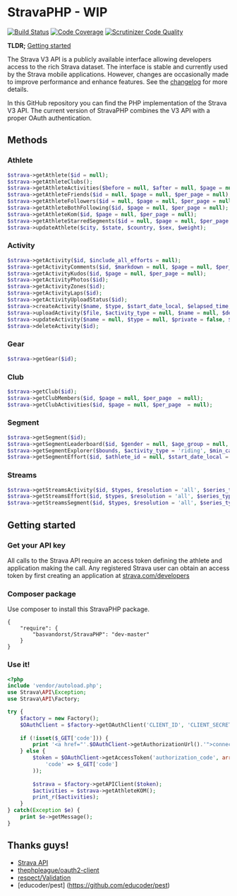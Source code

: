 StravaPHP - WIP
=========
[![Build Status](https://scrutinizer-ci.com/g/basvandorst/StravaPHP/badges/build.png?b=master)](https://scrutinizer-ci.com/g/basvandorst/StravaPHP/build-status/master)
[![Code Coverage](https://scrutinizer-ci.com/g/basvandorst/StravaPHP/badges/coverage.png?b=master)](https://scrutinizer-ci.com/g/basvandorst/StravaPHP/?branch=master)
[![Scrutinizer Code Quality](https://scrutinizer-ci.com/g/basvandorst/StravaPHP/badges/quality-score.png?b=master)](https://scrutinizer-ci.com/g/basvandorst/StravaPHP/?branch=master)

**TLDR;** [Getting started](#getting-started)

The Strava V3 API is a publicly available interface allowing developers access 
to the rich Strava dataset. The interface is stable and currently used by the 
Strava mobile applications. However, changes are occasionally made to improve 
performance and enhance features. See the [changelog](http://strava.github.io/api/v3/changelog/) for more details.

In this GitHub repository you can find the PHP implementation of the 
Strava V3 API. The current version of StravaPHP combines the V3 API 
with a proper OAuth authentication.

## Methods
### Athlete
```php
$strava->getAthlete($id = null);
$strava->getAthleteClubs();
$strava->getAthleteActivities($before = null, $after = null, $page = null, $per_page = null);
$strava->getAthleteFriends($id = null, $page = null, $per_page = null);
$strava->getAthleteFollowers($id = null, $page = null, $per_page = null);
$strava->getAthleteBothFollowing($id, $page = null, $per_page = null);
$strava->getAthleteKom($id, $page = null, $per_page = null);
$strava->getAthleteStarredSegments($id = null, $page = null, $per_page = null);
$strava->updateAthlete($city, $state, $country, $sex, $weight);
```

### Activity
```php
$strava->getActivity($id, $include_all_efforts = null);
$strava->getActivityComments($id, $markdown = null, $page = null, $per_page = null);
$strava->getActivityKudos($id, $page = null, $per_page = null);
$strava->getActivityPhotos($id);
$strava->getActivityZones($id);
$strava->getActivityLaps($id);
$strava->getActivityUploadStatus($id);
$strava->createActivity($name, $type, $start_date_local, $elapsed_time, $description = null, $distance = null);
$strava->uploadActivity($file, $activity_type = null, $name = null, $description = null, $private = null, $trainer = null, $data_type = null, $external_id = null);
$strava->updateActivity($name = null, $type = null, $private = false, $commute = false, $trainer = false, $gear_id = null, $description = null);
$strava->deleteActivity($id);
```

### Gear
```php
$strava->getGear($id);
```

### Club
```php
$strava->getClub($id);
$strava->getClubMembers($id, $page = null, $per_page  = null);
$strava->getClubActivities($id, $page = null, $per_page  = null);
```

### Segment
```php
$strava->getSegment($id);
$strava->getSegmentLeaderboard($id, $gender = null, $age_group = null, $weight_class = null, $following = null, $club_id = null, $date_range = null, $page = null, $per_page = null);
$strava->getSegmentExplorer($bounds, $activity_type = 'riding', $min_cat = null, $max_cat = null);
$strava->getSegmentEffort($id, $athlete_id = null, $start_date_local = null, $end_date_local = null, $page = null, $per_page = null);
```

### Streams
```php
$strava->getStreamsActivity($id, $types, $resolution = 'all', $series_type = 'distance');
$strava->getStreamsEffort($id, $types, $resolution = 'all', $series_type = 'distance');
$strava->getStreamsSegment($id, $types, $resolution = 'all', $series_type = 'distance');
```

## Getting started
### Get your API key
All calls to the Strava API require an access token defining the athlete and 
application making the call. Any registered Strava user can obtain an access 
token by first creating an application at [strava.com/developers](http://www.strava.com/developers)

### Composer package 
Use composer to install this StravaPHP package.

```
{
    "require": {
        "basvandorst/StravaPHP": "dev-master"
    }
}
```


### Use it!
```php
<?php 
include 'vendor/autoload.php';
use Strava\API\Exception;
use Strava\API\Factory;

try {
    $factory = new Factory();
    $OAuthClient = $factory->getOAuthClient('CLIENT_ID', 'CLIENT_SECRET', 'CALLBACK URI');
    
    if (!isset($_GET['code'])) {
        print '<a href="'.$OAuthClient->getAuthorizationUrl().'">connect</a>';
    } else {
        $token = $OAuthClient->getAccessToken('authorization_code', array(
            'code' => $_GET['code']
        ));
        
        $strava = $factory->getAPIClient($token);
        $activities = $strava->getAthleteKOM();
        print_r($activities);
    }
} catch(Exception $e) {
    print $e->getMessage();
}
```

## Thanks guys!
- [Strava API](http://strava.github.io/api/)
- [thephpleague/oauth2-client](https://github.com/thephpleague/oauth2-client/)
- [respect/Validation](https://github.com/respect/Validation)
- [educoder/pest] (https://github.com/educoder/pest)
